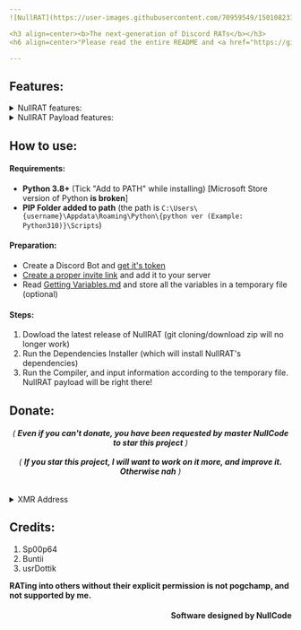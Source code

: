 ```yaml
---
![NullRAT](https://user-images.githubusercontent.com/70959549/150108231-0c8a8b30-a3cf-4a94-8712-2277cd833731.png)

<h3 align=center><b>The next-generation of Discord RATs</b></h3>
<h6 align=center>"Please read the entire README and <a href="https://github.com/NullCode1337/NullRAT/blob/source/Getting%20Variables.md">Getting Variables.md</a> before using the RAT"</h4>

---
```


## Features:
<details>
<summary>NullRAT features:</summary>
<h4>-> Always maintained</br></br>
-> Designed to be very noob friendly with intuitive features:</br>
&nbsp;&nbsp;&nbsp; - Controlled via slash commands</br>
&nbsp;&nbsp;&nbsp; - Some commands supported with buttons</br>
&nbsp;&nbsp;&nbsp; - Etc!</br></br>
-> Supports targeting multiple victims [NEW]!</br>
-> Created with small size in mind! (7MB payload)</h4>
</details>

<details>
<summary>NullRAT Payload features:</summary>
<h4>-> Find the public IP Address of the victim</br></br>
-> Find their Discord token(s) and all user info:</br>
&nbsp;&nbsp;&nbsp; - Username, Tag and ID</br>
&nbsp;&nbsp;&nbsp; - Email Address </br>
&nbsp;&nbsp;&nbsp; - Phone Number</br>
&nbsp;&nbsp;&nbsp; - Nitro Status </br></br>
-> Find victim's geographic information:</br>
&nbsp;&nbsp;&nbsp; - Country</br>
&nbsp;&nbsp;&nbsp; - City</br>
&nbsp;&nbsp;&nbsp; - Region</br>
&nbsp;&nbsp;&nbsp; - Latitude & longitude</br>
&nbsp;&nbsp;&nbsp; - Zip Code</br>
&nbsp;&nbsp;&nbsp; - ISP</br></br>
-> Take pictures using victim's webcam </br>
-> Take screenshot of victim's monitor</br>
-> Download files from victim's PC</br>
-> Upload payloads to victim's PC</br>
-> Get victim's system information</br>
-> Execute CMD/Powershell command </br>
-> Find any environment variables</br>
-> See directory contents, and do other directory manipulation </br>
-> Get victim's clipboard text history</br>
-> Add executable to startup with one command</br>
-> Find their billing information</br>
-> Find their wifi names and passwords</br>
-> Hide or unhide files in their computer</br>
**) ...and more!</h4>
</details>

## How to use:
#### Requirements:
- **Python 3.8+** (Tick "Add to PATH" while installing) [Microsoft Store version of Python **is broken**]
- **PIP Folder added to path** (the path is `C:\Users\{username}\Appdata\Roaming\Python\{python ver (Example: Python310)}\Scripts`)

#### Preparation:
- Create a Discord Bot and [get it's token](https://github.com/NullCode1337/NullRAT/blob/source/Getting%20Variables.md#discord-bot-token)
- [Create a proper invite link](https://github.com/NullCode1337/NullRAT/blob/source/Getting%20Variables.md#proper-bot-invite-link) and add it to your server
- Read [Getting Variables.md](https://github.com/NullCode1337/NullRAT/blob/source/Getting%20Variables.md) and store all the variables in a temporary file (optional)

#### Steps:
1. Dowload the latest release of NullRAT (git cloning/download zip will no longer work)
2. Run the Dependencies Installer (which will install NullRAT's dependencies)
3. Run the Compiler, and input information according to the temporary file. NullRAT payload will be right there!

## Donate:
<h6 align=center>( <b>Even if you can't donate, you have been requested by master NullCode to star this project</b> )</br></br>
( <b>If you star this project, I will want to work on it more, and improve it. Otherwise nah</b> )</h6>

<details>
<summary>XMR Address</summary>
<br>
<b>48ehSGucnMHFir7YYT9eDfDrXZcrRx9PEeFL52tyDRTz3ZYSbQpnzoaXW484TzvEHkDucLiGGa7nAgcVy7gZSbsuHqgL3Er</b>
</details>

## Credits:
1) Sp00p64 
2) Buntii
3) usrDottik

**RATing into others without their explicit permission is not pogchamp, and not supported by me.**
<h4 align=right>Software designed by NullCode</h6>
